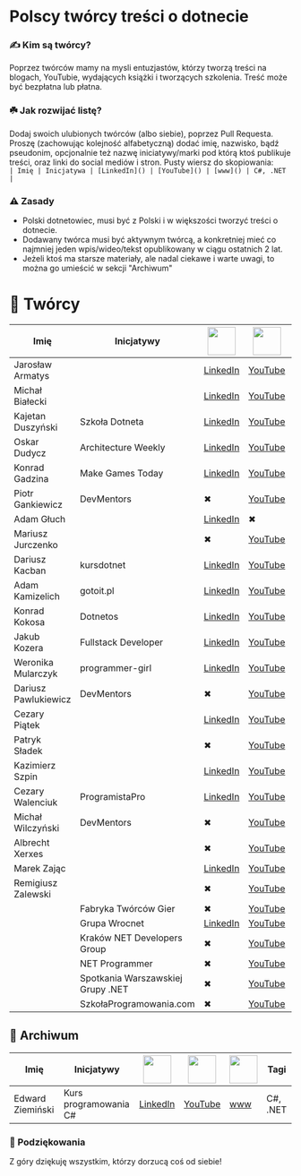 # Polscy twórcy treści o dotnecie

### ✍️ Kim są twórcy?
Poprzez twórców mamy na mysli entuzjastów, którzy tworzą treści na blogach, YouTubie, wydających książki i tworzących szkolenia. Treść może być bezpłatna lub płatna.

### ☘️ Jak rozwijać listę?
Dodaj swoich ulubionych twórców (albo siebie), poprzez Pull Requesta. Proszę (zachowując kolejność alfabetyczną) dodać imię, nazwisko, bądź pseudonim, opcjonalnie też nazwę iniciatywy/marki pod którą ktoś publikuje treści, oraz linki do social mediów i stron.
Pusty wiersz do skopiowania: <br>
`| Imię | Inicjatywa | [LinkedIn]() | [YouTube]() | [www]() | C#, .NET |`

### ⚠ Zasady
- Polski dotnetowiec, musi być z Polski i w większości tworzyć treści o dotnecie.
- Dodawany twórca musi być aktywnym twórcą, a konkretniej mieć co najmniej jeden wpis/wideo/tekst opublikowany w ciągu ostatnich 2 lat.
- Jeżeli ktoś ma starsze materiały, ale nadal ciekawe i warte uwagi, to można go umieścić w sekcji "Archiwum"

# 👥 Twórcy

| Imię  | Inicjatywy | <img src="https://static.vecteezy.com/system/resources/previews/018/930/587/original/linkedin-logo-linkedin-icon-transparent-free-png.png" width="50wv"> | <img src="https://zdalni.pl/wp-content/uploads/2021/11/1384060.png" width="50wv"> | <img src="https://icon-library.com/images/www-icon-png/www-icon-png-12.jpg" width="50wv"> | Tagi |
| --- | --- | --- | --- | --- | --- |
| Jarosław Armatys | | [LinkedIn](https://www.linkedin.com/in/jarmatys/) | [YouTube](https://www.youtube.com/@jarmatys) | [www](https://armatys.me/) | C#, .NET |
| Michał Białecki | | [LinkedIn](https://www.linkedin.com/in/michal-bialecki/) | [YouTube](https://www.youtube.com/@michalbialeckicom) | [www](https://www.michalbialecki.com/) | C#, .NET |
| Kajetan Duszyński | Szkoła Dotneta | [LinkedIn](https://www.linkedin.com/in/kduszynski/) | [YouTube](https://www.youtube.com/@szkoladotneta) | [www](https://szkoladotneta.pl/) | C#, .NET, Kursy |
| Oskar Dudycz | Architecture Weekly | [LinkedIn](https://www.linkedin.com/in/oskardudycz/) | [YouTube](https://www.youtube.com/@event-driven) | [www](https://www.architecture-weekly.com/) | Event Sourcing |
| Konrad Gadzina | Make Games Today | [LinkedIn](https://www.linkedin.com/in/fenixb3/) | [YouTube](https://www.youtube.com/c/MakeGamesToday) | [www](https://www.facebook.com/MakeGamesToday) | GameDev |
| Piotr Gankiewicz | DevMentors | ✖ | [YouTube](https://www.youtube.com/@DevMentorsPL) | [www](https://devmentors.io/) | C#, .NET, Kursy |
| Adam Głuch | | [LinkedIn](https://www.linkedin.com/in/adam-g%C5%82uch-b18561173/) | ✖ | [www](https://dotnetmentor.pl/) | C#, .NET |
| Mariusz Jurczenko | | ✖ | [YouTube](https://www.youtube.com/@MariuszJurczenko/videos) | [www](https://dev-hobby.pl/) | C#, .NET |
| Dariusz Kacban | kursdotnet | [LinkedIn](https://www.linkedin.com/in/dariusz-kacban-a7b55a92/) | [YouTube](https://www.youtube.com/@kursdotnet) | [www](https://kursdotnet.pl/) | C#, .NET |
| Adam Kamizelich | gotoit.pl | [LinkedIn](https://www.linkedin.com/in/adam-kamizelich) | [YouTube](https://www.youtube.com/channel/UCR-3WcAsd_E_bSsozmW164A) | [www](https://gotoit.pl/) | C#, .NET, Kursy |
| Konrad Kokosa | Dotnetos | [LinkedIn](https://www.linkedin.com/in/kkokosa/) | [YouTube](https://www.youtube.com/@Dotnetos/featured) | [www](http://blog.kokosa.net/) | C#, .NET |
| Jakub Kozera | Fullstack Developer | [LinkedIn](https://www.linkedin.com/in/jakub-kozera/) | [YouTube](https://www.youtube.com/@FullstackDeveloperPL) | ✖ | C#, .NET, Kursy |
| Weronika Mularczyk | programmer-girl | [LinkedIn](https://www.linkedin.com/in/weronika-tobor/) | [YouTube](https://www.youtube.com/@KursAzureDevOps) | [www](https://programmer-girl.com/) | C#, .NET |
| Dariusz Pawlukiewicz | DevMentors | ✖ | [YouTube](https://www.youtube.com/@DevMentorsPL) | [www](https://devmentors.io/) | C#, .NET, Kursy |
| Cezary Piątek | | [LinkedIn](https://www.linkedin.com/in/%F0%9F%9B%A0-cezary-pi%C4%85tek-373737185/) | [YouTube](https://www.youtube.com/@cezarypiatek1509) | [www](https://cezarypiatek.github.io/) | C#, .NET |
| Patryk Sładek | | ✖ | [YouTube](https://www.youtube.com/@PatrykSladekTech/videos) | ✖ | C#, .NET |
| Kazimierz Szpin | | [LinkedIn](https://www.linkedin.com/in/kazimierz-szpin/) | [YouTube](https://www.youtube.com/@ModestProgrammer) | [www](https://www.modestprogrammer.pl/) | C#, .NET, Kursy |
| Cezary Walenciuk | ProgramistaPro | [LinkedIn](https://www.linkedin.com/in/cezary-walenciuk-35615644/) | [YouTube](https://www.youtube.com/@CezaryWalenciuk) | [www](https://cezarywalenciuk.pl/) | C#, .NET |
| Michał Wilczyński | DevMentors | ✖ | [YouTube](https://www.youtube.com/@DevMentorsPL) | [www](https://devmentors.io/) | C#, .NET, Kursy |
| Albrecht Xerxes |  | ✖ | [YouTube](https://www.youtube.com/@WOjoElite) | [www](https://www.facebook.com/profile.php?id=100063622165371) | C#, .NET |
| Marek Zając | | [LinkedIn](https://www.linkedin.com/in/zajacmarek92/) | [YouTube](https://www.youtube.com/@zajacmarek) | ✖ | C#, .NET |
| Remigiusz Zalewski | | ✖ | [YouTube](https://www.youtube.com/@remigiuszzalewski) | ✖ | C#, .NET |
|  | Fabryka Twórców Gier | ✖ | [YouTube](https://www.youtube.com/@FabrykaTworcowGier/videos) | ✖ | GameDev |
|  | Grupa Wrocnet | [LinkedIn](https://www.linkedin.com/company/wroc%C5%82aw-net-user-group/) | [YouTube](https://www.youtube.com/@GrupaWrocnet) | [www](https://www.meetup.com/pl-PL/wrocnet/) | C#, .NET |
|  | Kraków NET Developers Group | ✖ | [YouTube](https://www.youtube.com/@krakownetdevelopersgroup7840) | ✖ | C#, .NET |
|  | NET Programmer | ✖ | [YouTube](https://www.youtube.com/@net-programmer) | ✖ | C#, .NET |
|  | Spotkania Warszawskiej Grupy .NET | ✖ | [YouTube](https://www.youtube.com/@wgnet) | [www](https://www.meetup.com/WG-NET/) | C#, .NET |
|  | SzkołaProgramowania.com | ✖ | [YouTube](https://www.youtube.com/@szkolaprogramowaniacom) | [www](https://szkolaprogramowania.com/) | C#, .NET |

## 👥 Archiwum

| Imię  | Inicjatywy | <img src="https://static.vecteezy.com/system/resources/previews/018/930/587/original/linkedin-logo-linkedin-icon-transparent-free-png.png" width="50wv"> | <img src="https://zdalni.pl/wp-content/uploads/2021/11/1384060.png" width="50wv"> | <img src="https://icon-library.com/images/www-icon-png/www-icon-png-12.jpg" width="50wv"> | Tagi |
| --- | --- | --- | --- | --- | --- |
| Edward Ziemiński | Kurs programowania C# | [LinkedIn]() | [YouTube](https://www.youtube.com/@kursprogramowaniac1606/videos) | [www](https://kurscsharp.pl/) | C#, .NET |

### 🙏 Podziękowania

Z góry dziękuję wszystkim, którzy dorzucą coś od siebie!
